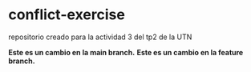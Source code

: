 # conflict-exercise
repositorio creado para la actividad 3 del tp2 de la UTN

**Este es un cambio en la main branch.**
**Este es un cambio en la feature branch.**
